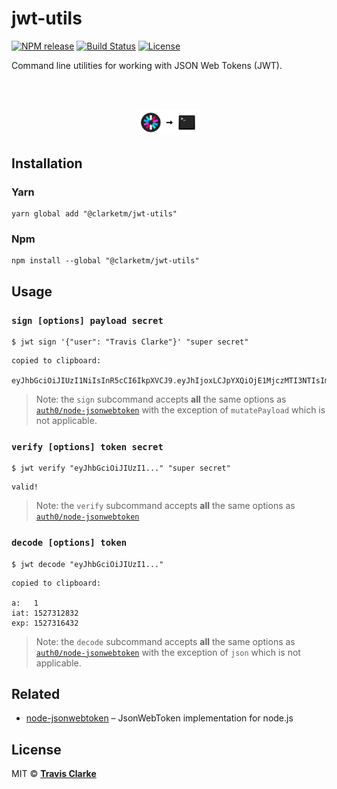 # jwt-utils

[![NPM release](https://img.shields.io/npm/v/@clarketm/jwt-utils.svg)](https://www.npmjs.com/package/@clarketm/jwt-utils)
[![Build Status](https://circleci.com/gh/clarketm/jwt-utils.svg?style=shield)](https://circleci.com/gh/clarketm/jwt-utils)
[![License](https://img.shields.io/npm/l/@clarketm/jwt-utils.svg)](LICENSE.md)

Command line utilities for working with JSON Web Tokens (JWT).

<br>
<br>
<a href="https://github.com/clarketm/jwt-utils">
  <p align="center"><img width="20%" src="/hero.png" /></p>
</a>

## Installation

### Yarn

```shell
yarn global add "@clarketm/jwt-utils"
```

### Npm

```shell
npm install --global "@clarketm/jwt-utils"
```

## Usage

### `sign [options] payload secret`

```shell
$ jwt sign '{"user": "Travis Clarke"}' "super secret"
```

```shell
copied to clipboard:

eyJhbGciOiJIUzI1NiIsInR5cCI6IkpXVCJ9.eyJhIjoxLCJpYXQiOjE1MjczMTI3NTIsImV4cCI6MTUyNzMxNjM1Mn0.2l4wyaoxNBBY7nvm6sAqAcmXSuuKjBubNo_h42hcigU
```

> Note: the `sign` subcommand accepts **all** the same options as [`auth0/node-jsonwebtoken`](https://github.com/auth0/node-jsonwebtoken#jwtsignpayload-secretorprivatekey-options-callback) with the exception of `mutatePayload` which is not applicable.

### `verify [options] token secret`

```shell
$ jwt verify "eyJhbGciOiJIUzI1..." "super secret"
```

```
valid!
```

> Note: the `verify` subcommand accepts **all** the same options as [`auth0/node-jsonwebtoken`](https://github.com/auth0/node-jsonwebtoken#jwtverifytoken-secretorpublickey-options-callback)

### `decode [options] token`

```shell
$ jwt decode "eyJhbGciOiJIUzI1..."
```

```shell
copied to clipboard:

a:   1
iat: 1527312832
exp: 1527316432
```

> Note: the `decode` subcommand accepts **all** the same options as [`auth0/node-jsonwebtoken`](https://github.com/auth0/node-jsonwebtoken#jwtverifytoken-secretorpublickey-options-callback) with the exception of `json` which is not applicable.

## Related

* [node-jsonwebtoken](https://github.com/auth0/node-jsonwebtoken) – JsonWebToken implementation for node.js

## License

MIT &copy; [**Travis Clarke**](https://blog.travismclarke.com/)
